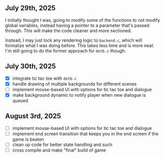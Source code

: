 ## July 29th, 2025
I initially thought I was, going to modify some of the functions to not modify global variables, instead having a pointer to a parameter that's passed through. This will make the code cleaner and more sectioned.

Instead, I may just lock any rendering logic to ``backend.c``, which will formalize what I was doing before. This takes less time and is more neat. I'm still going to do the former approach for ``dotb.c`` though.

## July 30th, 2025
- [x] integrate tic tac toe with ``dotb.c``
- [x] handle drawing of multiple backgrounds for different scenes
- [ ] implement mouse-based UI with options for tic tac toe and dialogue
- [x] make background dynamic to notify player when new dialogue is queued

## August 3rd, 2025
- [ ] implement mouse-based UI with options for tic tac toe and dialogue
- [ ] implement end screen transition that keeps you in the end screen if the game is beaten
- [ ] clean up code for better state handling and such
- [ ] cross compile and make "final" build of game
